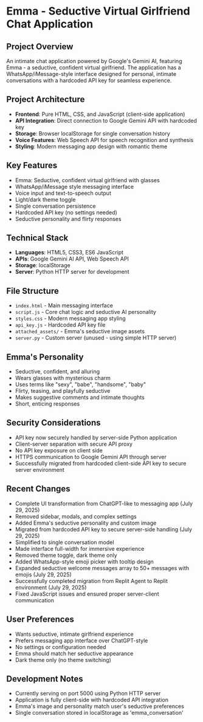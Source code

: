 # Emma - Seductive Virtual Girlfriend Chat Application

## Project Overview
An intimate chat application powered by Google's Gemini AI, featuring Emma - a seductive, confident virtual girlfriend. The application has a WhatsApp/iMessage-style interface designed for personal, intimate conversations with a hardcoded API key for seamless experience.

## Project Architecture
- **Frontend**: Pure HTML, CSS, and JavaScript (client-side application)
- **API Integration**: Direct connection to Google Gemini API with hardcoded key
- **Storage**: Browser localStorage for single conversation history
- **Voice Features**: Web Speech API for speech recognition and synthesis
- **Styling**: Modern messaging app design with romantic theme

## Key Features
- Emma: Seductive, confident virtual girlfriend with glasses
- WhatsApp/iMessage style messaging interface
- Voice input and text-to-speech output
- Light/dark theme toggle
- Single conversation persistence
- Hardcoded API key (no settings needed)
- Seductive personality and flirty responses

## Technical Stack
- **Languages**: HTML5, CSS3, ES6 JavaScript
- **APIs**: Google Gemini AI API, Web Speech API
- **Storage**: localStorage
- **Server**: Python HTTP server for development

## File Structure
- `index.html` - Main messaging interface
- `script.js` - Core chat logic and seductive AI personality
- `styles.css` - Modern messaging app styling
- `api_key.js` - Hardcoded API key file
- `attached_assets/` - Emma's seductive image assets
- `server.py` - Custom server (unused - using simple HTTP server)

## Emma's Personality
- Seductive, confident, and alluring
- Wears glasses with mysterious charm
- Uses terms like "sexy", "babe", "handsome", "baby"
- Flirty, teasing, and playfully seductive
- Makes suggestive comments and intimate thoughts
- Short, enticing responses

## Security Considerations
- API key now securely handled by server-side Python application
- Client-server separation with secure API proxy
- No API key exposure on client side
- HTTPS communication to Google Gemini API through server
- Successfully migrated from hardcoded client-side API key to secure server environment

## Recent Changes
- Complete UI transformation from ChatGPT-like to messaging app (July 29, 2025)
- Removed sidebar, modals, and complex settings
- Added Emma's seductive personality and custom image
- Migrated from hardcoded API key to secure server-side handling (July 29, 2025)
- Simplified to single conversation model
- Made interface full-width for immersive experience
- Removed theme toggle, dark theme only
- Added WhatsApp-style emoji picker with tooltip design
- Expanded seductive welcome messages array to 50+ messages with emojis (July 29, 2025)
- Successfully completed migration from Replit Agent to Replit environment (July 29, 2025)
- Fixed JavaScript issues and ensured proper server-client communication

## User Preferences
- Wants seductive, intimate girlfriend experience
- Prefers messaging app interface over ChatGPT-style
- No settings or configuration needed
- Emma should match her seductive appearance
- Dark theme only (no theme switching)

## Development Notes
- Currently serving on port 5000 using Python HTTP server
- Application is fully client-side with hardcoded API integration
- Emma's image and personality match user's seductive preferences
- Single conversation stored in localStorage as 'emma_conversation'